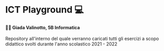 # ICT Playground :computer:

#### :woman_technologist:	 Giada Valinotto, 5B Informatica

Repository all'interno del quale verranno caricati tutti gli esercizi a scopo didattico svolti durante l'anno scolastico 2021 - 2022
